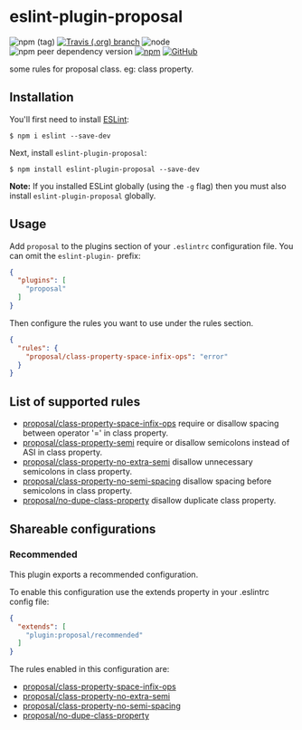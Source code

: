 # eslint-plugin-proposal

![npm (tag)](https://img.shields.io/npm/v/eslint-plugin-proposal/latest.svg)
[![Travis (.org) branch](https://img.shields.io/travis/peakchen90/eslint-plugin-proposal/master.svg)](https://travis-ci.org/peakchen90/eslint-plugin-proposal)
![node](https://img.shields.io/node/v/eslint-plugin-proposal.svg)
![npm peer dependency version](https://img.shields.io/npm/dependency-version/eslint-plugin-proposal/peer/eslint.svg)
[![npm](https://img.shields.io/npm/dt/eslint-plugin-proposal.svg)](https://www.npmjs.com/package/eslint-plugin-proposal)
[![GitHub](https://img.shields.io/github/license/mashape/apistatus.svg)](https://github.com/peakchen90/eslint-plugin-proposal/blob/master/LICENSE)


some rules for proposal class. eg: class property.

## Installation

You'll first need to install [ESLint](http://eslint.org):

```
$ npm i eslint --save-dev
```

Next, install `eslint-plugin-proposal`:

```
$ npm install eslint-plugin-proposal --save-dev
```

**Note:** If you installed ESLint globally (using the `-g` flag) then you must also install `eslint-plugin-proposal` globally.

## Usage

Add `proposal` to the plugins section of your `.eslintrc` configuration file. You can omit the `eslint-plugin-` prefix:

```json
{
  "plugins": [
    "proposal"
  ]
}
```


Then configure the rules you want to use under the rules section.

```json
{
  "rules": {
    "proposal/class-property-space-infix-ops": "error"
  }
}
```

## List of supported rules

* [proposal/class-property-space-infix-ops](./docs/rules/class-property-space-infix-ops.md) require or disallow spacing between operator '=' in class property.
* [proposal/class-property-semi](./docs/rules/class-property-semi.md) require or disallow semicolons instead of ASI in class property.
* [proposal/class-property-no-extra-semi](./docs/rules/class-property-no-extra-semi.md) disallow unnecessary semicolons in class property.
* [proposal/class-property-no-semi-spacing](./docs/rules/class-property-no-semi-spacing.md) disallow spacing before semicolons in class property.
* [proposal/no-dupe-class-property](./docs/rules/no-dupe-class-property.md) disallow duplicate class property.


## Shareable configurations

### Recommended
This plugin exports a recommended configuration.

To enable this configuration use the extends property in your .eslintrc config file:

```json
{
  "extends": [
    "plugin:proposal/recommended"
  ]
}
```

The rules enabled in this configuration are:

* [proposal/class-property-space-infix-ops](./docs/rules/class-property-space-infix-ops.md)
* [proposal/class-property-no-extra-semi](./docs/rules/class-property-no-extra-semi.md)
* [proposal/class-property-no-semi-spacing](./docs/rules/class-property-no-semi-spacing.md)
* [proposal/no-dupe-class-property](./docs/rules/no-dupe-class-property.md)

